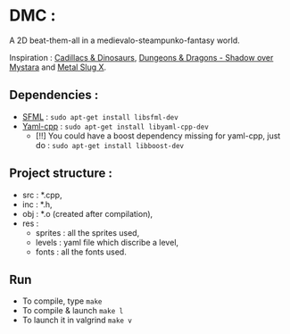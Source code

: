 # DMC :
A 2D beat-them-all in a medievalo-steampunko-fantasy world.

Inspiration : [Cadillacs & Dinosaurs], [Dungeons & Dragons - Shadow over Mystara] and [Metal Slug X].

[Cadillacs & Dinosaurs]: https://www.youtube.com/watch?v=OHDQGuDxVUg
[Dungeons & Dragons - Shadow over Mystara]: https://www.youtube.com/watch?v=ntqBsj_h4u4
[Metal Slug X]: https://www.youtube.com/watch?v=sfParGc8BJw

## Dependencies :
- [SFML] : ```sudo apt-get install libsfml-dev```
- [Yaml-cpp] :	```sudo apt-get install libyaml-cpp-dev```
  * [!!] You could have a boost dependency missing for yaml-cpp, just do : ```sudo apt-get install libboost-dev```
  
[SFML]: http://www.sfml-dev.org
[Yaml-cpp]: https://github.com/jbeder/yaml-cpp

## Project structure :
- src : *.cpp,
- inc : *.h,
- obj : *.o (created after compilation),
- res :
	- sprites : all the sprites used,
	- levels : yaml file which discribe a level,
	- fonts : all the fonts used.

## Run
* To compile, type ```make```
* To compile & launch ```make l```
* To launch it in valgrind ```make v```
